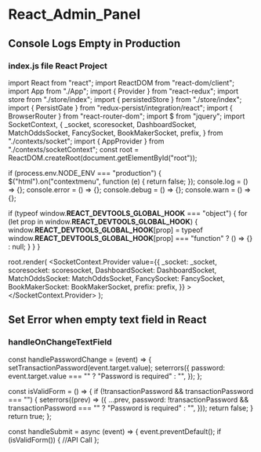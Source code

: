 # React_Admin_Panel

## Console Logs Empty in Production
### index.js file React Project


import React from "react";
import ReactDOM from "react-dom/client";
import App from "./App";
import { Provider } from "react-redux";
import store from "./store/index";
import { persistedStore } from "./store/index";
import { PersistGate } from "redux-persist/integration/react";
import { BrowserRouter } from "react-router-dom";
import $ from "jquery";
import SocketContext, {
  _socket,
  scoresocket,
  DashboardSocket,
  MatchOddsSocket,
  FancySocket,
  BookMakerSocket,
  prefix,
} from "./contexts/socket";
import { AppProvider } from "./contexts/socketContext";
const root = ReactDOM.createRoot(document.getElementById("root"));

if (process.env.NODE_ENV === "production") {
  $("html").on("contextmenu", function (e) {
    return false;
  });
  console.log = () => {};
  console.error = () => {};
  console.debug = () => {};
  console.warn = () => {};

  if (typeof window.__REACT_DEVTOOLS_GLOBAL_HOOK__ === "object") {
    for (let prop in window.__REACT_DEVTOOLS_GLOBAL_HOOK__) {
      window.__REACT_DEVTOOLS_GLOBAL_HOOK__[prop] =
        typeof window.__REACT_DEVTOOLS_GLOBAL_HOOK__[prop] === "function"
          ? () => {}
          : null;
    }
  }
}

root.render(
  <Provider store={store}>
    <PersistGate loading={null} persistor={persistedStore}>
      <SocketContext.Provider
        value={{
          _socket: _socket,
          scoresocket: scoresocket,
          DashboardSocket: DashboardSocket,
          MatchOddsSocket: MatchOddsSocket,
          FancySocket: FancySocket,
          BookMakerSocket: BookMakerSocket,
          prefix: prefix,
        }}
      >
        <AppProvider>
          <BrowserRouter>
            <App />
          </BrowserRouter>
        </AppProvider>
      </SocketContext.Provider>
    </PersistGate>
  </Provider>
);




## Set Error when empty text field in React
### handleOnChangeTextField

const handlePasswordChange = (event) => {
    setTransactionPassword(event.target.value);
    seterrors({
      password: event.target.value === "" ? "Password is required" : "",
    });
  };

  const isValidForm = () => {
    if (!transactionPassword && transactionPassword === "") {
      seterrors((prev) => ({
        ...prev,
        password:
          !transactionPassword && transactionPassword === ""
            ? "Password is required"
            : "",
      }));
      return false;
    }
    return true;
  };

const handleSubmit = async (event) => {
    event.preventDefault();
    if (isValidForm()) {
      //API Call
  };
